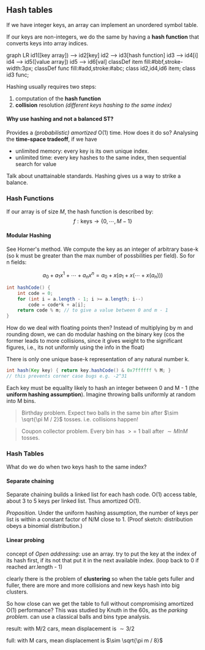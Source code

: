 ## Hash tables

If we have integer keys, an array can implement an unordered symbol table.

If our keys are non-integers, we do the same by having a **hash function** that
converts keys into array indices.

<div class="mermaid">
graph LR
    id1([key array]) --> id2[key]
    id2 --> id3[hash function]
    id3 --> id4[i]
    id4 --> id5([value array])
    id5 --> id6[val]
    classDef item fill:#bbf,stroke-width:3px;
    classDef func fill:#add,stroke:#abc;
    class id2,id4,id6 item;
    class id3 func;
</div>
    
Hashing usually requires two steps:
1. computation of the **hash function**
2. **collision** resolution *(different keys hashing to the same index)*

#### Why use hashing and not a balanced ST?

Provides a *(probabilistic) amortized* O(1) time. How does it do so? Analysing
the **time-space tradeoff**, if we have

- unlimited memory: every key is its own unique index.
- unlimited time: every key hashes to the same index, then sequential search for
  value

Talk about unattainable standards. Hashing gives us a way to strike a balance.

### Hash Functions
If our array is of size $M$, the hash function is described by:
$$ f : \text{keys} \rightarrow \{0, \cdots, M - 1\} $$

#### Modular Hashing
See Horner's method. We compute the key as an integer of arbitrary base-k (so k
must be greater than the max number of possbilities per field). So for n fields:

$$ a_0 + a_1x^1 + \cdots + a_nx^n = a_0 + x(a_1 + x(\cdots + x(a_n)))$$

```java
int hashCode() {
    int code = 0;
    for (int i = a.length - 1; i >= a.length; i--)
        code = code*k + a[i];
    return code % m; // to give a value between 0 and m - 1
}
``` 
How do we deal with floating points then? Instead of multiplying by m and
rounding down, we can do modular hashing on the binary key (cos the former leads
to more collisions, since it gives weight to the significant figures, i.e., its
not uniformly using the info in the float)

There is only one unique base-k representation of any natural number k.

```java
int hash(Key key) { return key.hashCode() & 0x7ffffff % M; }
// this prevents corner case bugs e.g. -2^31
``` 

Each key must be equallty likely to hash an integer between 0 and M - 1 (the
**uniform hashing assumption**). Imagine throwing balls uniformly at random into
M bins.

> Birthday problem. Expect two balls in the same bin after $\sim \sqrt{\pi M / 2}$
> tosses. i.e. collisions happen!
 
> Coupon collector problem. Every bin has $>=$ 1 ball after $\sim M ln M$ tosses.

### Hash Tables

What do we do when two keys hash to the same index?

#### Separate chaining

Separate chaining builds a linked list for each hash code.
O(1) access table, about 3 to 5 keys per linked list. Thus amortized O(1).

*Proposition.* Under the uniform hashing assumption, the number of keys per list
is within a constant factor of N/M close to 1. (Proof sketch: distribution
obeys a binomial distribution.)

#### Linear probing

concept of *Open addressing*: use an array. try to put the key at the index of
its hash first, if its not that put it in the next available index. (loop back
to 0 if reached arr.length - 1)

clearly there is the problem of **clustering** so when the table gets fuller and
fuller, there are more and more collisions and new keys hash into big clusters.

So how close can we get the table to full without compromising amortized O(1)
performance? This was studied by Knuth in the 60s, as the *parking problem*. can
use a classical balls and bins type analysis.

result: with M/2 cars, mean displacement is $\sim 3/2$

full: with M cars, mean displacement is $\sim \sqrt{\pi m / 8}$
